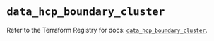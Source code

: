# `data_hcp_boundary_cluster`

Refer to the Terraform Registry for docs: [`data_hcp_boundary_cluster`](https://registry.terraform.io/providers/hashicorp/hcp/0.99.0/docs/data-sources/boundary_cluster).
